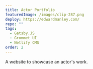 ```yaml
---
title: Actor Portfolio
featuredImage: /images/clip-287.png
deploy: https://edwardmanley.com/
repo: ""
tags:
  - Gatsby.JS
  - Grommet UI
  - Netlify CMS
order: 2
---
```

A website to showcase an actor's work.